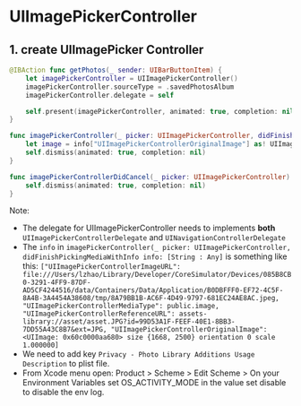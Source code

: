 # UIImagePickerController

## 1. create UIImagePicker Controller

```swift
@IBAction func getPhotos(_ sender: UIBarButtonItem) {
    let imagePickerController = UIImagePickerController()
    imagePickerController.sourceType = .savedPhotosAlbum
    imagePickerController.delegate = self

    self.present(imagePickerController, animated: true, completion: nil)
}

func imagePickerController(_ picker: UIImagePickerController, didFinishPickingMediaWithInfo info: [String : Any]) {
    let image = info["UIImagePickerControllerOriginalImage"] as! UIImage
    self.dismiss(animated: true, completion: nil)
}

func imagePickerControllerDidCancel(_ picker: UIImagePickerController) {
    self.dismiss(animated: true, completion: nil)
}
```

Note:

- The delegate for UIImagePickerController needs to implements **both** `UIImagePickerControllerDelegate` and `UINavigationControllerDelegate`
- The `info` in `imagePickerController(_ picker: UIImagePickerController, didFinishPickingMediaWithInfo info: [String : Any]` is something like this: `["UIImagePickerControllerImageURL": file:///Users/lzhao/Library/Developer/CoreSimulator/Devices/085B8CB0-3291-4FF9-87DF-AD5CF4244516/data/Containers/Data/Application/B0DBFFF0-EF72-4C5F-8A4B-3A4454A38608/tmp/8A79BB1B-AC6F-4D49-9797-681EC24AE8AC.jpeg, "UIImagePickerControllerMediaType": public.image, "UIImagePickerControllerReferenceURL": assets-library://asset/asset.JPG?id=99D53A1F-FEEF-40E1-8BB3-7DD55A43C8B7&ext=JPG, "UIImagePickerControllerOriginalImage": <UIImage: 0x60c0000aa680> size {1668, 2500} orientation 0 scale 1.000000]`
- We need to add key `Privacy - Photo Library Additions Usage Description` to plist file.
- From Xcode menu open: Product > Scheme > Edit Scheme > On your Environment Variables set OS_ACTIVITY_MODE in the value set disable to disable the env log.